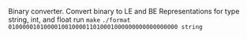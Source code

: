 Binary converter. Convert binary to LE and BE Representations for type string, int, and float
run `make`
`./format 010000010100001001000011010001000000000000000000 string`
